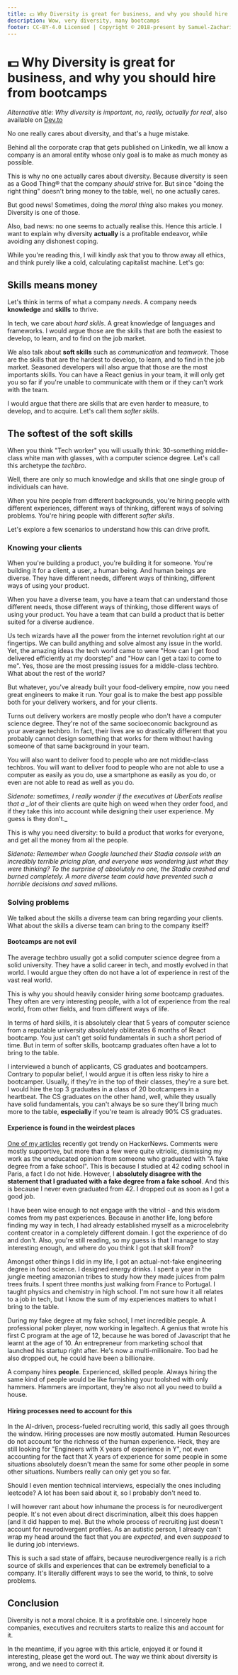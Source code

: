 ```yaml
---
title: 💵 Why Diversity is great for business, and why you should hire from bootcamps
description: Wow, very diversity, many bootcamps
footer: CC-BY-4.0 Licensed | Copyright © 2018-present by Samuel-Zacharie Faure
---
```


# 💵 Why Diversity is great for business, and why you should hire from bootcamps

_Alternative title: Why diversity is important, no, really, actually for real_, also available on [Dev.to](https://dev.to/samuelfaure/why-diversity-is-important-no-really-actually-for-real-1b7l)

No one really cares about diversity, and that's a huge mistake.

Behind all the corporate crap that gets published on LinkedIn, we all know a company is an amoral entity whose only goal is to make as much money as possible.

This is why no one actually cares about diversity. Because diversity is seen as a Good Thing® that the company _should_ strive for. But since "doing the right thing" doesn't bring money to the table, well, no one actually cares.

But good news! Sometimes, doing the _moral thing_ also makes you money. Diversity is one of those.

Also, bad news: no one seems to actually realise this. Hence this article. I want to explain why diversity **actually** is a profitable endeavor, while avoiding any dishonest coping.

While you're reading this, I will kindly ask that you to throw away all ethics, and think purely like a cold, calculating capitalist machine. Let's go:

## Skills means money

Let's think in terms of what a company _needs_. A company needs **knowledge** and **skills** to thrive.

In tech, we care about _hard skills_. A great knowledge of languages and frameworks. I would argue those are the skills that are both the easiest to develop, to learn, and to find on the job market.

We also talk about **soft skills** such as _communication_ and _teamwork_. Those are the skills that are the hardest to develop, to learn, and to find in the job market. Seasoned developers will also argue that those are the most importants skills. You can have a React genius in your team, it will only get you so far if you're unable to communicate with them or if they can't work with the team.

I would argue that there are skills that are even harder to measure, to develop, and to acquire. Let's call them _softer skills_.

## The softest of the soft skills

When you think "Tech worker" you will usually think: 30-something middle-class white man with glasses, with a computer science degree. Let's call this archetype the _techbro_.

Well, there are only so much knowledge and skills that one single group of individuals can have.

When you hire people from different backgrounds, you're hiring people with different experiences, different ways of thinking, different ways of solving problems. You're hiring people with different _softer skills_.

Let's explore a few scenarios to understand how this can drive profit.

### Knowing your clients

When you're building a product, you're building it for someone. You're building it for a client, a user, a human being. And human beings are diverse. They have different needs, different ways of thinking, different ways of using your product.

When you have a diverse team, you have a team that can understand those different needs, those different ways of thinking, those different ways of using your product. You have a team that can build a product that is better suited for a diverse audience.

Us tech wizards have all the power from the internet revolution right at our fingertips. We can build anything and solve almost any issue in the world. Yet, the amazing ideas the tech world came to were "How can I get food delivered efficiently at my doorstep" and "How can I get a taxi to come to me". Yes, those are the most pressing issues for a middle-class techbro. What about the rest of the world?

But whatever, you've already built your food-delivery empire, now you need great engineers to make it run. Your goal is to make the best app possible both for your delivery workers, and for your clients.

Turns out delivery workers are mostly people who don't have a computer science degree. They're not of the same socioeconomic background as your average techbro. In fact, their lives are so drastically different that you probably cannot design something that works for them without having someone of that same background in your team.

You will also want to deliver food to people who are not middle-class techbros. You will want to deliver food to people who are not able to use a computer as easily as you do, use a smartphone as easily as you do, or even are not able to read as well as you do.

_Sidenote: sometimes, I really wonder if the executives at UberEats realise that a \_lot_ of their clients are quite high on weed when they order food, and if they take this into account while designing their user experience. My guess is they don't.\_

This is why you need diversity: to build a product that works for everyone, and get all the money from all the people.

_Sidenote: Remember when Google launched their Stadia console with an incredibly terrible pricing plan, and everyone was wondering just what they were thinking? To the surprise of absolutely no one, the Stadia crashed and burned completely. A more diverse team could have prevented such a horrible decisions and saved millions._

### Solving problems

We talked about the skills a diverse team can bring regarding your clients. What about the skills a diverse team can bring to the company itself?

#### Bootcamps are not evil

The average techbro usually got a solid computer science degree from a solid university. They have a solid career in tech, and mostly evolved in that world. I would argue they often do not have a lot of experience in rest of the vast real world.

This is why you should heavily consider hiring _some_ bootcamp graduates. They often are very interesting people, with a lot of experience from the real world, from other fields, and from different ways of life.

In terms of hard skills, it is absolutely clear that 5 years of computer science from a reputable university absolutely obliterates 6 months of React bootcamp. You just can't get solid fundamentals in such a short period of time. But in term of softer skills, bootcamp graduates often have a lot to bring to the table.

I interviewed a bunch of applicants, CS graduates and bootcampers. Contrary to popular belief, I would argue it is often less risky to hire a bootcamper. Usually, if they're in the top of their classes, they're a sure bet. I would hire the top 3 graduates in a class of 20 bootcampers in a heartbeat. The CS graduates on the other hand, well, while they usually have solid fundamentals, you can't always be so sure they'll bring much more to the table, **especially** if you're team is already 90% CS graduates.

#### Experience is found in the weirdest places

[One of my articles](/opinions/WhatOpenSourceIs.md) recently got trendy on HackerNews. Comments were mostly supportive, but more than a few were quite vitriolic, dismissing my work as the uneducated opinion from someone who graduated with "A fake degree from a fake school".
This is because I studied at 42 coding school in Paris, a fact I do not hide. However, I **absolutely disagree with the statement that I graduated with a fake degree from a fake school**. And this is because I never even graduated from 42. I dropped out as soon as I got a good job.

I have been wise enough to not engage with the vitriol - and this wisdom comes from my past experiences. Because in another life, long before finding my way in tech, I had already established myself as a microcelebrity content creator in a completely different domain. I got the experience of do and don't. Also, you're still reading, so my guess is that I manage to stay interesting enough, and where do you think I got that skill from?

Amongst other things I did in my life, I got an actual-not-fake engineering degree in food science. I designed energy drinks. I spent a year in the jungle meeting amazonian tribes to study how they made juices from palm trees fruits. I spent three months just walking from France to Portugal. I taught physics and chemistry in high school. I'm not sure how it all relates to a job in tech, but I know the sum of my experiences matters to what I bring to the table.

During my fake degree at my fake school, I met incredible people. A professional poker player, now working in legaltech. A genius that wrote his first C program at the age of 12, because he was bored of Javascript that he learnt at the age of 10. An entrepreneur from marketing school that launched his startup right after. He's now a multi-millionaire. Too bad he also dropped out, he could have been a billionaire.

A company hires **people**. Experienced, skilled people. Always hiring the same kind of people would be like furnishing your toolshed with only hammers. Hammers are important, they're also not all you need to build a house.

#### Hiring processes need to account for this

In the AI-driven, process-fueled recruiting world, this sadly all goes through the window. Hiring processes are now mostly automated. Human Resources do not account for the richness of the human experience. Heck, they are still looking for "Engineers with X years of experience in Y", not even accounting for the fact that X years of experience for some people in some situations absolutely doesn't mean the same for some other people in some other situations. Numbers really can only get you so far.

Should I even mention technical interviews, especially the ones including leetcode? A lot has been said about it, so I probably don't need to.

I will however rant about how inhumane the process is for neurodivergent people. It's not even about direct discrimination, albeit this does happen (and it did happen to me). But the whole process of recruiting just doesn't account for neurodivergent profiles. As an autistic person, I already can't wrap my head around the fact that you are _expected_, and even _supposed_ to lie during job interviews.

This is such a sad state of affairs, because neurodivergence really is a rich source of skills and experiences that can be extremely beneficial to a company. It's literally different ways to see the world, to think, to solve problems.

## Conclusion

Diversity is not a moral choice. It is a profitable one. I sincerely hope companies, executives and recruiters starts to realize this and account for it.

In the meantime, if you agree with this article, enjoyed it or found it interesting, please get the word out. The way we think about diversity is wrong, and we need to correct it.
